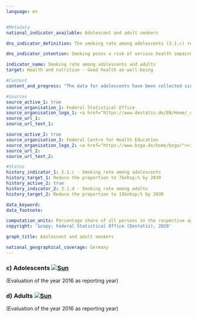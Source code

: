 ```yaml
---                   
language: en                   


#Metadata                   
national_indicator_available: Adolescent and adult smokers                   

dns_indicator_definition: The smoking rate among adolescents (3.1.c) reflects the share of 12 to 17-year-olds who indicate that they smoke regularly or occasionally. The smoking rate among adults (3.1.d) indicates the share of those surveyed aged 15 and above who answered the questions in the microcensus regarding smoking behaviour and who smoke regularly or occasionally.<sub> Text from the Indicator Report 2018</sub>                   

dns_indicator_intention: Smoking poses a risk of serious health impairment and premature death, and this risk is not confined to smokers themselves. Non-smokers exposed to tobacco smoke do not just suffer annoyance but can also fall ill from it. The Federal Government is pursuing the goal of reducing the percentage of adolescent smokers to under 7&nbsp;% by 2030, and that of all smokers aged 15 years and older to 19&nbsp;%.<sub> Text from the Indicator Report 2018</sub>                   

indicator_name: Smoking rate among adolescents and adults                   
target: Health and nutrition - Good health an well-being                   

#Content                    
content_and_progress: "The data for adolescents have been collected since 1973 (since 1993 also in the new Länder) by the Federal Centre for Health Education through telephone interviews within the scope of surveys of substance consumption conducted among adolescents and young adults. Initially, the survey took place every three to four years and has been conducted almost annually since 2001. Interim years in which no survey was conducted have been interpolated for the time series. In 2016, the random sample used comprised 7,003 adolescents and young adults. For trend analysis, the data are weighted by sex, region and age.<br><br>The data for adults are collected every four years as part of the microcensus conducted by the Federal Statistical Office. The interim years without a survey were interpolated for the presentation of the indicator time series. The microcensus is a sample survey covering 1&nbsp;% of the total population and it is the largest household survey in Germany and Europe. The responses to the questions regarding smoking habits are voluntary and were provided by 79&nbsp;% of those surveyed in 2017.<br><br>In the group of adolescents between 12 and 17 years of age, the proportion of smokers initially increased from 24&nbsp;% (1995) to 28&nbsp;% (1997 and 2001), but then declined steadily to 7&nbsp;% by 2016. In this context, there appears to be no difference in smoking behaviour between the genders. If the trend seen in recent years continues, the target value set for 2030 will be achieved in the near future.<br><br>In 2017, a total of 22&nbsp;% of the overall population above the age of 15 indicated that they smoked occasionally or regularly. This compares with a figure of 28&nbsp;% in the years from 1995 to 1999. This means that the rate for adult smokers had declined only slightly. If the trend based on the average of the last five years continues, the target for this sub-indicator will also be fulfilled.<br><br>In 2017, 19&nbsp;% of all adults aged 15 years or older considered themselves regular smokers, while 4&nbsp;% smoked occasionally (the deviation in the total is due to rounding). The rate among women (19&nbsp;%) was significantly lower than for men (26&nbsp;%). While the proportion of women decreased by 3 percentage points since 1995, the proportion of male smokers decreased by 9 percentage points. <br><br>In 2017, 96&nbsp;% of the smokers surveyed preferred cigarettes. The level of tobacco consumption is important when considering the individual threat to health. Eleven percent of regular cigarette smokers were in the category of heavy smokers (1995: 17&nbsp;%) with a consumption of more than 20 cigarettes a day, whereas 81&nbsp;% smoked 5 to 20 cigarettes a day. In this case, there were differences between the genders. Almost one in seven of male regular cigarette smokers was a heavy smoker, but only one in thirteen of the female smokers.<br><br>Smoking poses a high and at the same time avoidable risk to health. In 2015, 5.1&nbsp;% of all deaths (3.4&nbsp;% among women, 6.8&nbsp;% among men) could be attributed to typical diseases of smokers (lung, bronchial, laryngeal and tracheal cancer). In 2015, the average age of those who died of lung, bronchial, and tracheal cancers was 70.6 years, that is, seven years below the average age of all deaths (78.4 years). A reduction in the number of smokers would therefore help reduce premature mortality.<sub> Text from the Indicator Report 2018</sub>"                   

#Sources
source_active_1: true                           
source_organisation_1: Federal Statistical Office                           
source_organisation_logo_1: <a href="https://www.destatis.de/EN/Home/_node.html"><img src="https://g205sdgs.github.io/sdg-indicators/public/logosEn/destatis.png" alt="Logo Destatis title=Click here to visit the homepage of the organization" /></a>                           
source_url_1:                            
source_url_text_1:                            

source_active_2: true                           
source_organisation_2: Federal Centre for Health Education                           
source_organisation_logo_2: <a href="https://www.bzga.de/home/bzga/"><img src="https://g205sdgs.github.io/sdg-indicators/public/logosEn/bzga.png" alt="Logo BZGA title=Click here to visit the homepage of the organization" /></a>                           
source_url_2:                            
source_url_text_2:                            

#Status                   
history_indicator_1: 3.1.c - Smoking rate among adolescents                   
history_target_1: Reduce the proportion to 7&nbsp;% by 2030
history_active_2: true                   
history_indicator_2: 3.1.d - Smoking rate among adults                   
history_target_2: Reduce the proportion to 19&nbsp;% by 2030

data_keyword:                    
data_footnote:                    

computation_units: Percentage share of all persons in the respective age group                   
copyright: '&copy; Federal Statistical Office (Destatis), 2020'                   

graph_title: Adolescent and adult smokers                   

national_geographical_coverage: Germany                   
---
```

<div>                               
  <div class="my-header">                               
    <h3>c) Adolescents                               
      <a href="https://sustainabledevelopment-deutschland.github.io/en/status/"><img src="https://g205sdgs.github.io/sdg-indicators/public/Wettersymbole/Sonne.png" title="If the trend continues, the target value will be met or the difference between the target value and the current value will be less than 5&nbsp;%" alt="Sun" />                               
      </a>                               
    </h3>                               
  </div>
  <div class="my-header-note">
    <span>(Evaluation of the year 2016 as reporting year)</span>
  </div>                               
</div>                               
<div>                               
  <div class="my-header">                               
    <h3>d) Adults                               
      <a href="https://sustainabledevelopment-deutschland.github.io/en/status/"><img src="https://g205sdgs.github.io/sdg-indicators/public/Wettersymbole/Sonne.png" title="If the trend continues, the target value will be met or the difference between the target value and the current value will be less than 5&nbsp;%" alt="Sun" />                               
      </a>                               
    </h3>                               
  </div>
  <div class="my-header-note">
    <span>(Evaluation of the year 2016 as reporting year)</span>
  </div>                               
</div>